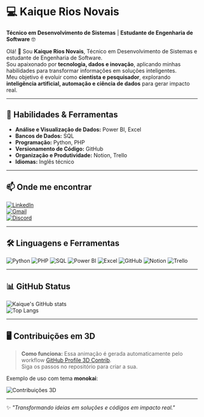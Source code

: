# 💻 Kaique Rios Novais  

**Técnico em Desenvolvimento de Sistemas** | **Estudante de Engenharia de Software** 🤓  

Olá! 👋 Sou **Kaique Rios Novais**, Técnico em Desenvolvimento de Sistemas e estudante de Engenharia de Software.  
Sou apaixonado por **tecnologia, dados e inovação**, aplicando minhas habilidades para transformar informações em soluções inteligentes.  
Meu objetivo é evoluir como **cientista e pesquisador**, explorando **inteligência artificial, automação e ciência de dados** para gerar impacto real.  

---

## 🚀 Habilidades & Ferramentas  

- **Análise e Visualização de Dados:** Power BI, Excel  
- **Bancos de Dados:** SQL  
- **Programação:** Python, PHP  
- **Versionamento de Código:** GitHub  
- **Organização e Produtividade:** Notion, Trello  
- **Idiomas:** Inglês técnico  

---

## 📫 Onde me encontrar  
[![LinkedIn](https://img.shields.io/badge/-LinkedIn-000?style=for-the-badge&logo=linkedin&logoColor=FF00F6)](https://www.linkedin.com/in/kaiquerios/)  
[![Gmail](https://img.shields.io/badge/-Gmail-000?style=for-the-badge&logo=gmail&logoColor=FF00F6)](mailto:kaiquerios.dev@gmail.com)  
[![Discord](https://img.shields.io/badge/-Discord-000?style=for-the-badge&logo=discord&logoColor=FF00F6)](https://discord.com/channels/@kaiqueriosz/)  

---

## 🛠️ Linguagens e Ferramentas  

![Python](https://img.shields.io/badge/-Python-000?style=for-the-badge&logo=python&logoColor=FF00F6)
![PHP](https://img.shields.io/badge/-PHP-000?style=for-the-badge&logo=php&logoColor=FF00F6)
![SQL](https://img.shields.io/badge/-SQL-000?style=for-the-badge&logo=mysql&logoColor=FF00F6)
![Power BI](https://img.shields.io/badge/-PowerBI-000?style=for-the-badge&logo=powerbi&logoColor=FF00F6)
![Excel](https://img.shields.io/badge/-Excel-000?style=for-the-badge&logo=microsoft-excel&logoColor=FF00F6)
![GitHub](https://img.shields.io/badge/-GitHub-000?style=for-the-badge&logo=github&logoColor=FF00F6)
![Notion](https://img.shields.io/badge/-Notion-000?style=for-the-badge&logo=notion&logoColor=FF00F6)
![Trello](https://img.shields.io/badge/-Trello-000?style=for-the-badge&logo=trello&logoColor=FF00F6)

---

## 📊 GitHub Status  

![Kaique's GitHub stats](https://github-readme-stats.vercel.app/api?username=kaiquerios&theme=midnight-purple&show_icons=true)  
![Top Langs](https://github-readme-stats.vercel.app/api/top-langs/?username=kaiquerios&layout=compact&theme=midnight-purple&langs_count=8)  

---

## 🖥️ Contribuições em 3D  

> **Como funciona:** Essa animação é gerada automaticamente pelo workflow [GitHub Profile 3D Contrib](https://github.com/yoshi389111/github-profile-3d-contrib).  
> Siga os passos no repositório para criar a sua.

Exemplo de uso com tema **monokai**:

![Contribuições 3D](./profile-3d-contrib/profile-night-rainbow.svg)

---

✨ _"Transformando ideias em soluções e códigos em impacto real."_  
